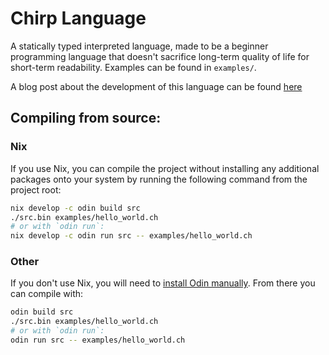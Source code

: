 # Chirp Language

A statically typed interpreted language, made to be a beginner programming language that doesn't sacrifice long-term quality of life for short-term readability. Examples can be found in `examples/`.

A blog post about the development of this language can be found [here](https://redpengu.in/blog/2025/chirp-lang)
## Compiling from source:

### Nix

If you use Nix, you can compile the project without installing any additional packages onto your system by running the following command from the project root:
```sh
nix develop -c odin build src
./src.bin examples/hello_world.ch
# or with `odin run`:
nix develop -c odin run src -- examples/hello_world.ch
```

### Other

If you don't use Nix, you will need to [install Odin manually](https://odin-lang.org/docs/install/). From there you can compile with:
```sh
odin build src
./src.bin examples/hello_world.ch
# or with `odin run`:
odin run src -- examples/hello_world.ch
```